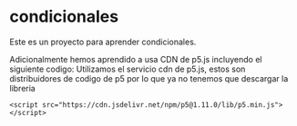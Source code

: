 # condicionales

Este es un proyecto para aprender condicionales.

Adicionalmente hemos aprendido a usa CDN de p5.js incluyendo el siguiente codigo:
Utilizamos el servicio cdn de p5.js, estos son distribuidores de codigo de p5 por lo que ya no tenemos que descargar la libreria

```
<script src="https://cdn.jsdelivr.net/npm/p5@1.11.0/lib/p5.min.js"></script>

```
